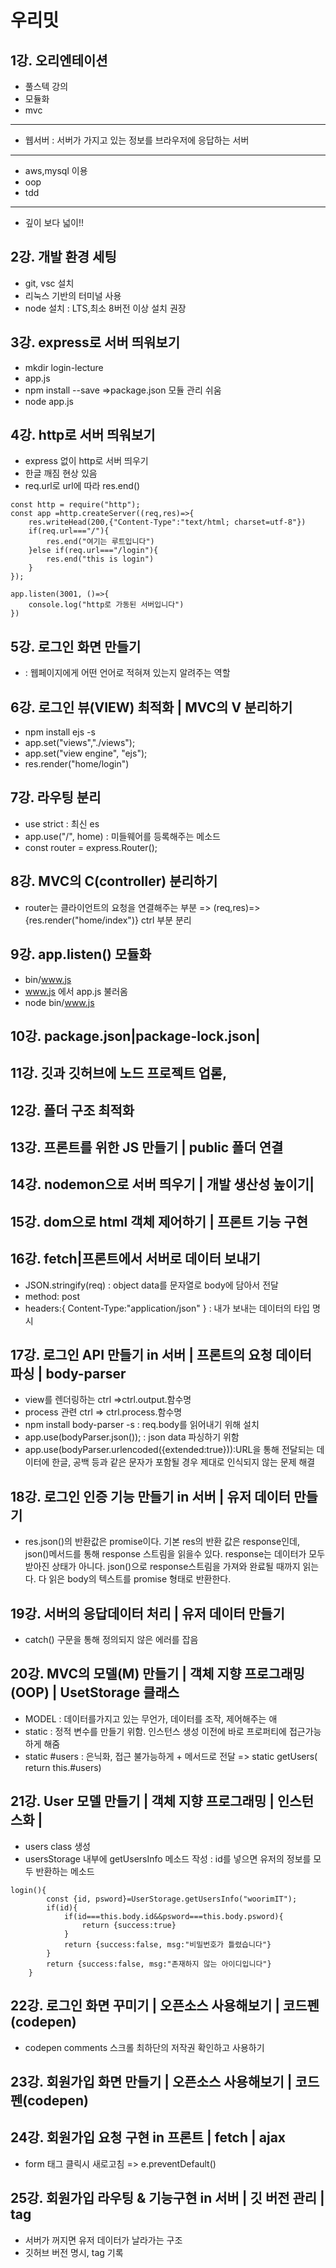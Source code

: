 # 우리밋
## 1강. 오리엔테이션
- 풀스텍 강의
- 모듈화
- mvc
---
- 웹서버 : 서버가 가지고 있는 정보를 브라우저에 응답하는 서버
---
- aws,mysql 이용
- oop
- tdd
---
- 깊이 보다 넓이!!

## 2강. 개발 환경 세팅
- git, vsc 설치
- 리눅스 기반의 터미널 사용
- node 설치 : LTS,최소 8버전 이상 설치 권장

## 3강. express로 서버 띄워보기
- mkdir login-lecture
- app.js
- npm install --save =>package.json 모듈 관리 쉬움
- node app.js

## 4강. http로 서버 띄워보기
- express 없이 http로 서버 띄우기
- 한글 깨짐 현상 있음
- req.url로 url에 따라 res.end()
```
const http = require("http");
const app =http.createServer((req,res)=>{
    res.writeHead(200,{"Content-Type":"text/html; charset=utf-8"})
    if(req.url==="/"){
        res.end("여기는 루트입니다")
    }else if(req.url==="/login"){
        res.end("this is login")
    }
});

app.listen(3001, ()=>{
    console.log("http로 가동된 서버입니다")
})
```

## 5강. 로그인 화면 만들기
- <html lang="ko"> : 웹페이지에게 어떤 언어로 적혀져 있는지 알려주는 역할

## 6강. 로그인 뷰(VIEW) 최적화 | MVC의 V 분리하기
- npm install ejs -s
- app.set("views","./views");
- app.set("view engine", "ejs");
- res.render("home/login")

## 7강. 라우팅 분리
- use strict : 최신 es
- app.use("/", home) : 미들웨어를 등록해주는 메소드
- const router = express.Router();

## 8강. MVC의 C(controller) 분리하기
- router는 클라이언트의 요청을 연결해주는 부분 =>
  (req,res)=>{res.render("home/index")} ctrl 부분 분리

## 9강. app.listen() 모듈화
- bin/www.js
- www.js 에서 app.js 불러옴
- node bin/www.js

## 10강. package.json|package-lock.json|
## 11강. 깃과 깃허브에 노드 프로젝트 업롣,
## 12강. 폴더 구조 최적화
## 13강. 프론트를 위한 JS 만들기 | public 폴더 연결
## 14강. nodemon으로 서버 띄우기 | 개발 생산성 높이기|
## 15강. dom으로 html 객체 제어하기 | 프론트 기능 구현
## 16강. fetch|프론트에서 서버로 데이터 보내기
- JSON.stringify(req) : object data를 문자열로 body에 담아서 전달
- method: post
- headers:{
    Content-Type:"application/json"
} : 내가 보내는 데이터의 타입 명시
## 17강. 로그인 API 만들기 in 서버 | 프론트의 요청 데이터 파싱 | body-parser
- view를 렌더링하는 ctrl =>ctrl.output.함수명
- process 관련 ctrl => ctrl.process.함수명
- npm install body-parser -s : req.body를 읽어내기 위해 설치
- app.use(bodyParser.json()); : json data 파싱하기 위함
- app.use(bodyParser.urlencoded({extended:true})):URL을 통해 전달되는 데이터에 한글, 공백 등과 같은 문자가 포함될 경우 제대로 인식되지 않는 문제 해결

## 18강. 로그인 인증 기능 만들기 in 서버 | 유저 데이터 만들기
- res.json()의 반환값은 promise이다.
기본 res의 반환 값은 response인데, json()메서드를 통해 response 스트림을 읽을수 있다.
response는 데이터가 모두 받아진 상태가 아니다.
json()으로 response스트림을 가져와 완료될 때까지 읽는다.
다 읽은 body의 텍스트를 promise 형태로 반환한다.

## 19강. 서버의 응답데이터 처리 | 유저 데이터 만들기
- catch() 구문을 통해 정의되지 않은 에러를 잡음

## 20강. MVC의 모델(M) 만들기 | 객체 지향 프로그래밍(OOP) | UsetStorage 클래스
- MODEL : 데이터를가지고 있는 무언가, 데이터를 조작, 제어해주는 애
- static : 정적 변수를 만들기 위함. 인스턴스 생성 이전에 바로 프로퍼티에 접근가능하게 해줌
- static #users : 은닉화, 접근 불가능하게 + 메서드로 전달 => static getUsers( return this.#users)

## 21강. User 모델 만들기 | 객체 지향 프로그래밍 | 인스턴스화 |
- users class 생성
- usersStorage 내부에 getUsersInfo 메소드 작성 : id를 넣으면 유저의 정보를 모두 반환하는 메소드
```
login(){
        const {id, psword}=UserStorage.getUsersInfo("woorimIT");
        if(id){
            if(id===this.body.id&&psword===this.body.psword){
                return {success:true}
            }
            return {success:false, msg:"비밀번호가 틀렸습니다"}
        }
        return {success:false, msg:"존재하지 않는 아이디입니다"}
    }
```
## 22강. 로그인 화면 꾸미기 | 오픈소스 사용해보기 | 코드펜(codepen)
- codepen comments 스크롤 최하단의 저작권 확인하고 사용하기

## 23강. 회원가입 화면 만들기 | 오픈소스 사용해보기 | 코드펜(codepen)

## 24강. 회원가입 요청 구현 in 프론트 | fetch | ajax
- form 태그 클릭시 새로고침 => e.preventDefault()

## 25강. 회원가입 라우팅 & 기능구현 in 서버 | 깃 버전 관리 | tag
- 서버가 꺼지면 유저 데이터가 날라가는 구조
- 깃허브 버전 명시, tag 기록




